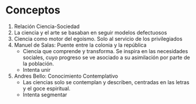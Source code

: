 # Conceptos
1. Relación Ciencia-Sociedad
2. La ciencia y el arte se basaban en seguir modelos defectuosos
3. Ciencia como motor del egoismo. Solo al servicio de los privilegiados
4. Manuel de Salas: Puente entre la colonia y la república
   - Ciencia que comprende y transforma. Se inspira en las necesidades sociales, cuyo progreso se ve asociado a su asimilación por parte de la población.
   - Intenta unir
5. Andres Bello: Conocimiento Contemplativo
   - Las ciencias solo se contemplan y describen, centradas en las letras y el goce espiritual.
   - Intenta segmentar 